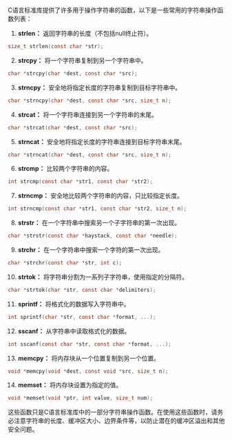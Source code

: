 C语言标准库提供了许多用于操作字符串的函数，以下是一些常用的字符串操作函数列表：

1. **strlen：** 返回字符串的长度（不包括null终止符）。
```c
size_t strlen(const char *str);
```

2. **strcpy：** 将一个字符串复制到另一个字符串中。
```c
char *strcpy(char *dest, const char *src);
```

3. **strncpy：** 安全地将指定长度的字符串复制到目标字符串中。
```c
char *strncpy(char *dest, const char *src, size_t n);
```

4. **strcat：** 将一个字符串连接到另一个字符串的末尾。
```c
char *strcat(char *dest, const char *src);
```

5. **strncat：** 安全地将指定长度的字符串连接到目标字符串末尾。
```c
char *strncat(char *dest, const char *src, size_t n);
```

6. **strcmp：** 比较两个字符串的内容。
```c
int strcmp(const char *str1, const char *str2);
```

7. **strncmp：** 安全地比较两个字符串的内容，只比较指定长度。
```c
int strncmp(const char *str1, const char *str2, size_t n);
```

8. **strstr：** 在一个字符串中搜索另一个子字符串的第一次出现。
```c
char *strstr(const char *haystack, const char *needle);
```

9. **strchr：** 在一个字符串中搜索一个字符的第一次出现。
```c
char *strchr(const char *str, int c);
```

10. **strtok：** 将字符串分割为一系列子字符串，使用指定的分隔符。
```c
char *strtok(char *str, const char *delimiters);
```

11. **sprintf：** 将格式化的数据写入字符串中。
```c
int sprintf(char *str, const char *format, ...);
```

12. **sscanf：** 从字符串中读取格式化的数据。
```c
int sscanf(const char *str, const char *format, ...);
```

13. **memcpy：** 将内存块从一个位置复制到另一个位置。
```c
void *memcpy(void *dest, const void *src, size_t n);
```

14. **memset：** 将内存块设置为指定的值。
```c
void *memset(void *ptr, int value, size_t num);
```

这些函数只是C语言标准库中的一部分字符串操作函数。在使用这些函数时，请务必注意字符串的长度、缓冲区大小、边界条件等，以防止潜在的缓冲区溢出和其他安全问题。